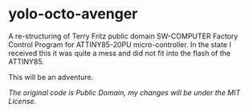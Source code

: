 yolo-octo-avenger
=================

A re-structuring of Terry Fritz public domain SW-COMPUTER Factory Control Program for ATTINY85-20PU micro-controller.
In the state I received this it was quite a mess and did not fit into the flash of the ATTINY85.

This will be an adventure.

*The original code is Public Domain, my changes will be under the MIT License.*